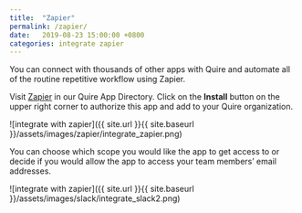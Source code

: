 ```yaml
---
title:  "Zapier"
permalink: /zapier/
date:   2019-08-23 15:00:00 +0800
categories: integrate zapier
---
```

You can connect with thousands of other apps with Quire and automate all of the routine repetitive workflow using Zapier.

Visit [Zapier](https://quire.io/apps/zapier) in our Quire App Directory. Click on the **Install** button on the upper right corner to authorize this app and add to your Quire organization.


![integrate with zapier]({{ site.url }}{{ site.baseurl }}/assets/images/zapier/integrate_zapier.png)

You can choose which scope you would like the app to get access to or decide if you would allow the app to access your team members’ email addresses. 

![integrate with zapier]({{ site.url }}{{ site.baseurl }}/assets/images/slack/integrate_slack2.png)


